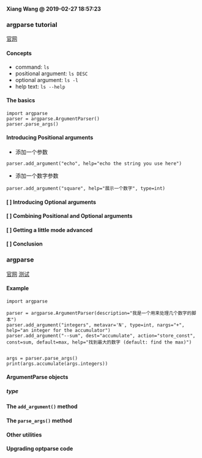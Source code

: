 **Xiang Wang @ 2019-02-27 18:57:23**


### argparse tutorial
[官网](https://docs.python.org/3/howto/argparse.html#id1)

#### Concepts
* command: `ls`
* positional argument: `ls DESC`
* optional argument: `ls -l`
* help text: `ls --help`

#### The basics
```
import argparse
parser = argparse.ArgumentParser()
parser.parse_args()
```

#### Introducing Positional arguments
* 添加一个参数
```
parser.add_argument("echo", help="echo the string you use here")
```
* 添加一个数字参数
```
parser.add_argument("square", help="展示一个数字", type=int)
```

#### [ ] Introducing Optional arguments
#### [ ] Combining Positional and Optional arguments
#### [ ] Getting a little mode advanced
#### [ ] Conclusion

### argparse
[官网](https://docs.python.org/3/library/argparse.html)
[测试](../test/argparse_test.py)

#### Example
```
import argparse

parser = argparse.ArgumentParser(description="我是一个用来处理几个数字的脚本")
parser.add_argument("integers", metavar='N', type=int, nargs="+", help="an integer for the accumulator")
parser.add_argument("--sum", dest="accumulate", action="store_const", const=sum, default=max, help="找到最大的数字 (default: find the max)")


args = parser.parse_args()
print(args.accumulate(args.integers))
```

#### ArgumentParse objects
##### type


#### The `add_argument()` method

#### The `parse_args()` method

#### Other utilities

#### Upgrading optparse code
